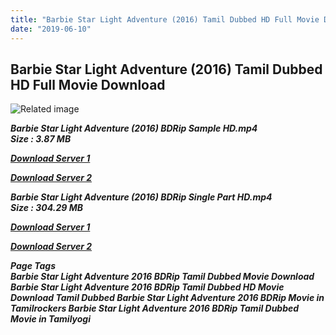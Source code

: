 ```yaml
---
title: "Barbie Star Light Adventure (2016) Tamil Dubbed HD Full Movie Download"
date: "2019-06-10"
---
```


## Barbie Star Light Adventure (2016) Tamil Dubbed HD Full Movie Download

![Related image](https://cdn.cinematerial.com/p/500x/twmf24oh/barbie-star-light-adventure-movie-poster.jpg) 

_**Barbie Star Light Adventure (2016) BDRip Sample HD.mp4  
Size : 3.87 MB**_

[_**Download Server 1**_](http://du1.wetransfer.vip/files/Tamil{c159298fb141cbadc7232f68964181f47c3dba5abf1fc31c2462b14f0846cd70}20Dubbed{c159298fb141cbadc7232f68964181f47c3dba5abf1fc31c2462b14f0846cd70}20Movies/Tamil{c159298fb141cbadc7232f68964181f47c3dba5abf1fc31c2462b14f0846cd70}20Recent{c159298fb141cbadc7232f68964181f47c3dba5abf1fc31c2462b14f0846cd70}20Dubbed{c159298fb141cbadc7232f68964181f47c3dba5abf1fc31c2462b14f0846cd70}20Movies/Barbie{c159298fb141cbadc7232f68964181f47c3dba5abf1fc31c2462b14f0846cd70}20Star{c159298fb141cbadc7232f68964181f47c3dba5abf1fc31c2462b14f0846cd70}20Light{c159298fb141cbadc7232f68964181f47c3dba5abf1fc31c2462b14f0846cd70}20Adventure{c159298fb141cbadc7232f68964181f47c3dba5abf1fc31c2462b14f0846cd70}20(2016)/Barbie{c159298fb141cbadc7232f68964181f47c3dba5abf1fc31c2462b14f0846cd70}20Star{c159298fb141cbadc7232f68964181f47c3dba5abf1fc31c2462b14f0846cd70}20Light{c159298fb141cbadc7232f68964181f47c3dba5abf1fc31c2462b14f0846cd70}20Adventure{c159298fb141cbadc7232f68964181f47c3dba5abf1fc31c2462b14f0846cd70}20(2016){c159298fb141cbadc7232f68964181f47c3dba5abf1fc31c2462b14f0846cd70}20BDRip/Barbie{c159298fb141cbadc7232f68964181f47c3dba5abf1fc31c2462b14f0846cd70}20Star{c159298fb141cbadc7232f68964181f47c3dba5abf1fc31c2462b14f0846cd70}20Light{c159298fb141cbadc7232f68964181f47c3dba5abf1fc31c2462b14f0846cd70}20Adventure{c159298fb141cbadc7232f68964181f47c3dba5abf1fc31c2462b14f0846cd70}20(2016){c159298fb141cbadc7232f68964181f47c3dba5abf1fc31c2462b14f0846cd70}20BDRip{c159298fb141cbadc7232f68964181f47c3dba5abf1fc31c2462b14f0846cd70}20Sample{c159298fb141cbadc7232f68964181f47c3dba5abf1fc31c2462b14f0846cd70}20HD.mp4)

[_**Download Server 2**_](http://du1.wetransfer.vip/files/Tamil{c159298fb141cbadc7232f68964181f47c3dba5abf1fc31c2462b14f0846cd70}20Dubbed{c159298fb141cbadc7232f68964181f47c3dba5abf1fc31c2462b14f0846cd70}20Movies/Tamil{c159298fb141cbadc7232f68964181f47c3dba5abf1fc31c2462b14f0846cd70}20Recent{c159298fb141cbadc7232f68964181f47c3dba5abf1fc31c2462b14f0846cd70}20Dubbed{c159298fb141cbadc7232f68964181f47c3dba5abf1fc31c2462b14f0846cd70}20Movies/Barbie{c159298fb141cbadc7232f68964181f47c3dba5abf1fc31c2462b14f0846cd70}20Star{c159298fb141cbadc7232f68964181f47c3dba5abf1fc31c2462b14f0846cd70}20Light{c159298fb141cbadc7232f68964181f47c3dba5abf1fc31c2462b14f0846cd70}20Adventure{c159298fb141cbadc7232f68964181f47c3dba5abf1fc31c2462b14f0846cd70}20(2016)/Barbie{c159298fb141cbadc7232f68964181f47c3dba5abf1fc31c2462b14f0846cd70}20Star{c159298fb141cbadc7232f68964181f47c3dba5abf1fc31c2462b14f0846cd70}20Light{c159298fb141cbadc7232f68964181f47c3dba5abf1fc31c2462b14f0846cd70}20Adventure{c159298fb141cbadc7232f68964181f47c3dba5abf1fc31c2462b14f0846cd70}20(2016){c159298fb141cbadc7232f68964181f47c3dba5abf1fc31c2462b14f0846cd70}20BDRip/Barbie{c159298fb141cbadc7232f68964181f47c3dba5abf1fc31c2462b14f0846cd70}20Star{c159298fb141cbadc7232f68964181f47c3dba5abf1fc31c2462b14f0846cd70}20Light{c159298fb141cbadc7232f68964181f47c3dba5abf1fc31c2462b14f0846cd70}20Adventure{c159298fb141cbadc7232f68964181f47c3dba5abf1fc31c2462b14f0846cd70}20(2016){c159298fb141cbadc7232f68964181f47c3dba5abf1fc31c2462b14f0846cd70}20BDRip{c159298fb141cbadc7232f68964181f47c3dba5abf1fc31c2462b14f0846cd70}20Sample{c159298fb141cbadc7232f68964181f47c3dba5abf1fc31c2462b14f0846cd70}20HD.mp4)

_**Barbie Star Light Adventure (2016) BDRip Single Part HD.mp4  
Size : 304.29 MB**_

[_**Download Server 1**_](http://du1.wetransfer.vip/files/Tamil{c159298fb141cbadc7232f68964181f47c3dba5abf1fc31c2462b14f0846cd70}20Dubbed{c159298fb141cbadc7232f68964181f47c3dba5abf1fc31c2462b14f0846cd70}20Movies/Tamil{c159298fb141cbadc7232f68964181f47c3dba5abf1fc31c2462b14f0846cd70}20Recent{c159298fb141cbadc7232f68964181f47c3dba5abf1fc31c2462b14f0846cd70}20Dubbed{c159298fb141cbadc7232f68964181f47c3dba5abf1fc31c2462b14f0846cd70}20Movies/Barbie{c159298fb141cbadc7232f68964181f47c3dba5abf1fc31c2462b14f0846cd70}20Star{c159298fb141cbadc7232f68964181f47c3dba5abf1fc31c2462b14f0846cd70}20Light{c159298fb141cbadc7232f68964181f47c3dba5abf1fc31c2462b14f0846cd70}20Adventure{c159298fb141cbadc7232f68964181f47c3dba5abf1fc31c2462b14f0846cd70}20(2016)/Barbie{c159298fb141cbadc7232f68964181f47c3dba5abf1fc31c2462b14f0846cd70}20Star{c159298fb141cbadc7232f68964181f47c3dba5abf1fc31c2462b14f0846cd70}20Light{c159298fb141cbadc7232f68964181f47c3dba5abf1fc31c2462b14f0846cd70}20Adventure{c159298fb141cbadc7232f68964181f47c3dba5abf1fc31c2462b14f0846cd70}20(2016){c159298fb141cbadc7232f68964181f47c3dba5abf1fc31c2462b14f0846cd70}20BDRip/Barbie{c159298fb141cbadc7232f68964181f47c3dba5abf1fc31c2462b14f0846cd70}20Star{c159298fb141cbadc7232f68964181f47c3dba5abf1fc31c2462b14f0846cd70}20Light{c159298fb141cbadc7232f68964181f47c3dba5abf1fc31c2462b14f0846cd70}20Adventure{c159298fb141cbadc7232f68964181f47c3dba5abf1fc31c2462b14f0846cd70}20(2016){c159298fb141cbadc7232f68964181f47c3dba5abf1fc31c2462b14f0846cd70}20BDRip{c159298fb141cbadc7232f68964181f47c3dba5abf1fc31c2462b14f0846cd70}20Single{c159298fb141cbadc7232f68964181f47c3dba5abf1fc31c2462b14f0846cd70}20Part{c159298fb141cbadc7232f68964181f47c3dba5abf1fc31c2462b14f0846cd70}20HD.mp4)

[_**Download Server 2**_](http://du1.wetransfer.vip/files/Tamil{c159298fb141cbadc7232f68964181f47c3dba5abf1fc31c2462b14f0846cd70}20Dubbed{c159298fb141cbadc7232f68964181f47c3dba5abf1fc31c2462b14f0846cd70}20Movies/Tamil{c159298fb141cbadc7232f68964181f47c3dba5abf1fc31c2462b14f0846cd70}20Recent{c159298fb141cbadc7232f68964181f47c3dba5abf1fc31c2462b14f0846cd70}20Dubbed{c159298fb141cbadc7232f68964181f47c3dba5abf1fc31c2462b14f0846cd70}20Movies/Barbie{c159298fb141cbadc7232f68964181f47c3dba5abf1fc31c2462b14f0846cd70}20Star{c159298fb141cbadc7232f68964181f47c3dba5abf1fc31c2462b14f0846cd70}20Light{c159298fb141cbadc7232f68964181f47c3dba5abf1fc31c2462b14f0846cd70}20Adventure{c159298fb141cbadc7232f68964181f47c3dba5abf1fc31c2462b14f0846cd70}20(2016)/Barbie{c159298fb141cbadc7232f68964181f47c3dba5abf1fc31c2462b14f0846cd70}20Star{c159298fb141cbadc7232f68964181f47c3dba5abf1fc31c2462b14f0846cd70}20Light{c159298fb141cbadc7232f68964181f47c3dba5abf1fc31c2462b14f0846cd70}20Adventure{c159298fb141cbadc7232f68964181f47c3dba5abf1fc31c2462b14f0846cd70}20(2016){c159298fb141cbadc7232f68964181f47c3dba5abf1fc31c2462b14f0846cd70}20BDRip/Barbie{c159298fb141cbadc7232f68964181f47c3dba5abf1fc31c2462b14f0846cd70}20Star{c159298fb141cbadc7232f68964181f47c3dba5abf1fc31c2462b14f0846cd70}20Light{c159298fb141cbadc7232f68964181f47c3dba5abf1fc31c2462b14f0846cd70}20Adventure{c159298fb141cbadc7232f68964181f47c3dba5abf1fc31c2462b14f0846cd70}20(2016){c159298fb141cbadc7232f68964181f47c3dba5abf1fc31c2462b14f0846cd70}20BDRip{c159298fb141cbadc7232f68964181f47c3dba5abf1fc31c2462b14f0846cd70}20Single{c159298fb141cbadc7232f68964181f47c3dba5abf1fc31c2462b14f0846cd70}20Part{c159298fb141cbadc7232f68964181f47c3dba5abf1fc31c2462b14f0846cd70}20HD.mp4)

_**Page Tags  
Barbie Star Light Adventure 2016 BDRip Tamil Dubbed Movie Download Barbie Star Light Adventure 2016 BDRip Tamil Dubbed HD Movie Download Tamil Dubbed Barbie Star Light Adventure 2016 BDRip Movie in Tamilrockers Barbie Star Light Adventure 2016 BDRip Tamil Dubbed Movie in Tamilyogi**_
